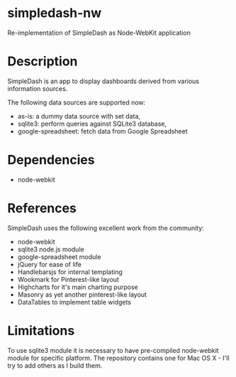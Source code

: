 simpledash-nw
=============

Re-implementation of SimpleDash as Node-WebKit application

Description
===========

SimpleDash is an app to display dashboards derived from various information sources.

The following data sources are supported now:
- as-is: a dummy data source with set data,
- sqlite3: perform queries against SQLite3 database,
- google-spreadsheet: fetch data from Google Spreadsheet

Dependencies
============

- node-webkit

References
==========

SimpleDash uses the following excellent work from the community:
- node-webkit
- sqlite3 node.js module
- google-spreadsheet module
- jQuery for ease of life
- Handlebarsjs for internal templating
- Wookmark for Pinterest-like layout
- Highcharts for it's main charting purpose
- Masonry as yet another pinterest-like layout
- DataTables to implement table widgets

Limitations
===========

To use sqlite3 module it is necessary to have pre-compiled node-webkit module for specific platform.
The repository contains one for Mac OS X - I'll try to add others as I build them.

